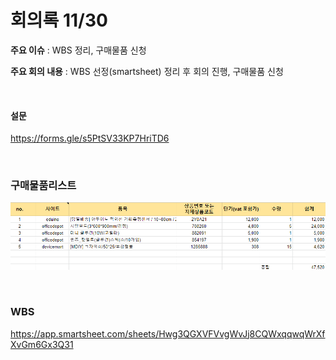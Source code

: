 # 회의록 11/30

**주요 이슈** : WBS 정리, 구매물품 신청

**주요 회의 내용** : WBS 선정(smartsheet) 정리 후 회의 진행, 구매물품 신청

<br>

#### 설문

https://forms.gle/s5PtSV33KP7HriTD6

<br>

### 구매물품리스트

![image-20201130155116749](meeting201130.assets/image-20201130155116749.png)  

<br>

### WBS

https://app.smartsheet.com/sheets/Hwg3QGXVFVvgWvJj8CQWxqqwqWrXfXvGm6Gx3Q31

<br>